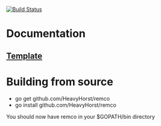 [![Build Status](https://travis-ci.org/HeavyHorst/remco.svg?branch=master)](https://travis-ci.org/HeavyHorst/remco)

# Documentation
## [Template](https://heavyhorst.github.io/remco/template)

# Building from source
  - go get github.com/HeavyHorst/remco
  - go install github.com/HeavyHorst/remco

  You should now have remco in your $GOPATH/bin directory
